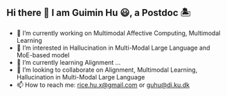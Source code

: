 ## Hi there 👋 I am Guimin Hu 😃, a Postdoc 🏝

- 🔭 I’m currently working on Multimodal Affective Computing, Multimodal Learning
- 🥑 I’m interested in Hallucination in Multi-Modal Large Language and MoE-based model
- 🌱 I’m currently learning Alignment ...
- 👯 I’m looking to collaborate on Alignment, Multimodal Learning, Hallucination in Multi-Modal Large Language
- 📫 How to reach me: rice.hu.x@gmail.com or guhu@di.ku.dk

<!--
**LeMei/LeMei** is a ✨ _special_ ✨ repository because its `README.md` (this file) appears on your GitHub profile.

Here are some ideas to get you started:

- 🔭 I’m currently working on ...
- 🌱 I’m currently learning ...
- 👯 I’m looking to collaborate on ...
- 🤔 I’m looking for help with ...
- 💬 Ask me about ...
- 📫 How to reach me: ...
- 😄 Pronouns: ...
- ⚡ Fun fact: ...
-->
